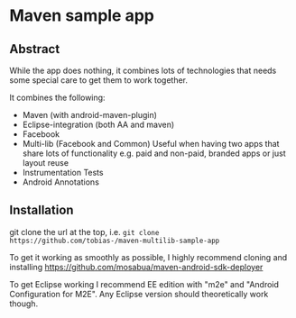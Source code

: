 # Maven sample app

## Abstract

While the app does nothing, it combines lots of technologies that needs some special
care to get them to work together.

It combines the following:
* Maven (with android-maven-plugin)
* Eclipse-integration (both AA and maven)
* Facebook
* Multi-lib (Facebook and Common)
  Useful when having two apps that share lots of functionality
  e.g. paid and non-paid, branded apps or just layout reuse
* Instrumentation Tests
* Android Annotations

## Installation

git clone the url at the top, i.e.
```git clone https://github.com/tobias-/maven-multilib-sample-app```

To get it working as smoothly as possible, I highly recommend cloning and installing
https://github.com/mosabua/maven-android-sdk-deployer

To get Eclipse working I recommend EE edition with "m2e" and "Android Configuration for M2E". Any Eclipse version should
theoretically work though.

